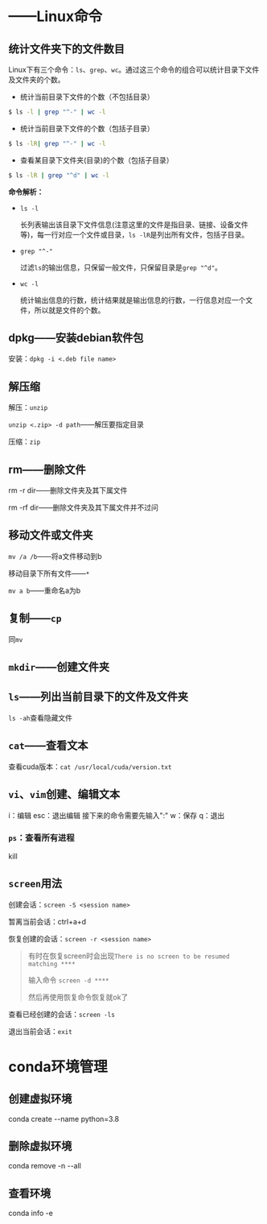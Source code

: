 # ——Linux命令

## 统计文件夹下的文件数目

Linux下有三个命令：`ls`、`grep`、`wc`。通过这三个命令的组合可以统计目录下文件及文件夹的个数。

- 统计当前目录下文件的个数（不包括目录）

```bash
$ ls -l | grep "^-" | wc -l
```

- 统计当前目录下文件的个数（包括子目录）

```bash
$ ls -lR| grep "^-" | wc -l
```

- 查看某目录下文件夹(目录)的个数（包括子目录）

```bash
$ ls -lR | grep "^d" | wc -l
```

**命令解析：**

- `ls -l`

  长列表输出该目录下文件信息(注意这里的文件是指目录、链接、设备文件等)，每一行对应一个文件或目录，`ls -lR`是列出所有文件，包括子目录。

- `grep "^-"`

  过滤`ls`的输出信息，只保留一般文件，只保留目录是`grep "^d"`。

- `wc -l`

  统计输出信息的行数，统计结果就是输出信息的行数，一行信息对应一个文件，所以就是文件的个数。

## dpkg——安装debian软件包

安装：`dpkg -i <.deb file name>`

## 解压缩

解压：`unzip`

`unzip <.zip> -d path`——解压要指定目录

压缩：`zip`

## rm——删除文件

rm -r dir——删除文件夹及其下属文件

rm -rf dir——删除文件夹及其下属文件并不过问

## 移动文件或文件夹

`mv /a /b`——将a文件移动到b

移动目录下所有文件——`*`

`mv a b`——重命名a为b

## 复制——`cp`

同`mv`

## `mkdir`——创建文件夹

## `ls`——列出当前目录下的文件及文件夹

`ls -ah`查看隐藏文件

## `cat`——查看文本

查看cuda版本：`cat /usr/local/cuda/version.txt`

## `vi`、`vim`创建、编辑文本

i：编辑
esc：退出编辑
接下来的命令需要先输入":"
w：保存
q：退出

### `ps`：查看所有进程

kill <PID>

## `screen`用法

创建会话：`screen -S <session name>`

暂离当前会话：ctrl+a+d

恢复创建的会话：`screen -r <session name>`

> 有时在恢复screen时会出现`There is no screen to be resumed matching ****`
>
> 输入命令 `screen -d ****`
>
> 然后再使用恢复命令恢复就ok了

查看已经创建的会话：`screen -ls`

退出当前会话：`exit`

# conda环境管理

## 创建虚拟环境

conda create --name <env name> python=3.8

## 删除虚拟环境

conda remove -n <env name> --all

## 查看环境

conda info -e

